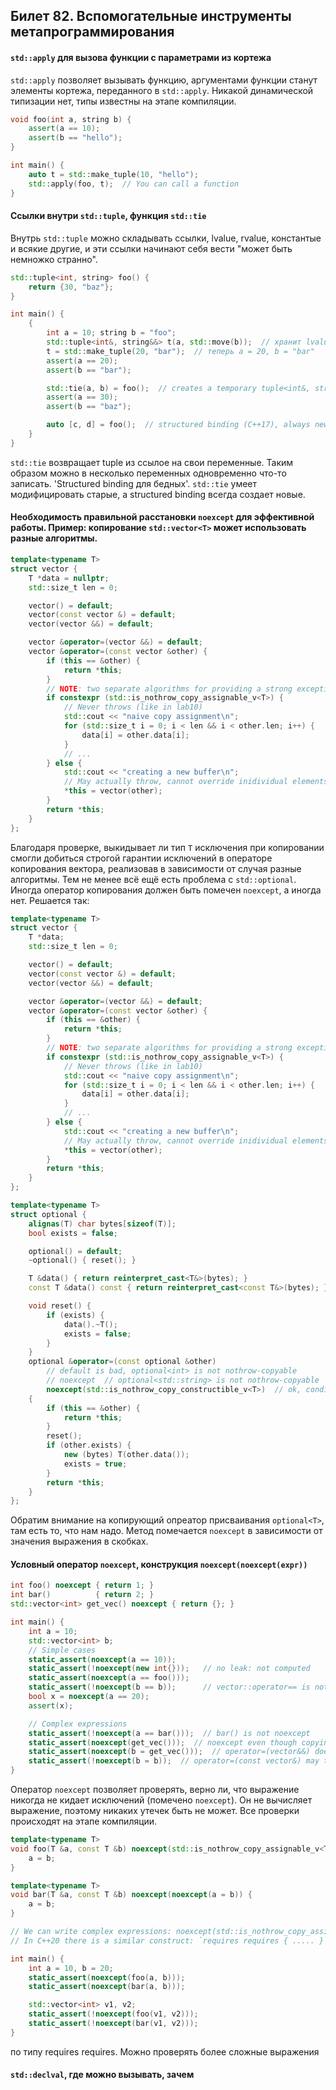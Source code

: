 ## Билет 82. Вспомогательные инструменты метапрограммирования

#### `std::apply` для вызова функции с параметрами из кортежа

`std::apply` позволяет вызывать функцию, аргументами функции станут элементы кортежа, переданного в `std::apply`.
Никакой динамической типизации нет, типы известны на этапе компиляции.
```c++
void foo(int a, string b) {
    assert(a == 10);
    assert(b == "hello");
}

int main() {
    auto t = std::make_tuple(10, "hello");
    std::apply(foo, t);  // You can call a function
}
```

#### Ссылки внутри `std::tuple`, функция `std::tie`

Внутрь `std::tuple` можно складывать ссылки, lvalue, rvalue, константые и всякие другие, и эти ссылки начинают себя вести "может быть немножко странно".
```c++
std::tuple<int, string> foo() {
    return {30, "baz"};
}

int main() {
    {
        int a = 10; string b = "foo";
        std::tuple<int&, string&&> t(a, std::move(b));  // хранит lvalue на a и rvalue на b
        t = std::make_tuple(20, "bar");  // теперь a = 20, b = "bar"
        assert(a == 20);
        assert(b == "bar");

        std::tie(a, b) = foo();  // creates a temporary tuple<int&, string&>
        assert(a == 30);
        assert(b == "baz");

        auto [c, d] = foo();  // structured binding (C++17), always new variables.
    }
}
```

`std::tie` возвращает tuple из ссылое на свои переменные. Таким образом можно в несколько переменных одновременно что-то записать.
'Structured binding для бедных'. `std::tie` умеет модифицировать старые, а structured binding всегда создает новые.

#### Необходимость правильной расстановки `noexcept` для эффективной работы. Пример: копирование `std::vector<T>` может использовать разные алгоритмы.
```c++
template<typename T>
struct vector {
    T *data = nullptr;
    std::size_t len = 0;

    vector() = default;
    vector(const vector &) = default;
    vector(vector &&) = default;

    vector &operator=(vector &&) = default;
    vector &operator=(const vector &other) {
        if (this == &other) {
            return *this;
        }
        // NOTE: two separate algorithms for providing a strong exception safety
        if constexpr (std::is_nothrow_copy_assignable_v<T>) {
            // Never throws (like in lab10)
            std::cout << "naive copy assignment\n";
            for (std::size_t i = 0; i < len && i < other.len; i++) {
                data[i] = other.data[i];
            }
            // ...
        } else {
            std::cout << "creating a new buffer\n";
            // May actually throw, cannot override inidividual elements, should allocate a new buffer.
            *this = vector(other);
        }
        return *this;
    }
};
```

Благодаря проверке, выкидывает ли тип `T` исключения при копировании смогли добиться строгой гарантии исключений в операторе копирования вектора, реализовав в зависимости от случая разные алгоритмы. Тем не менее всё ещё есть проблема с `std::optional`. Иногда оператор копирования должен быть помечен `noexcept`, а иногда нет. Решается так:
```c++
template<typename T>
struct vector {
    T *data;
    std::size_t len = 0;

    vector() = default;
    vector(const vector &) = default;
    vector(vector &&) = default;

    vector &operator=(vector &&) = default;
    vector &operator=(const vector &other) {
        if (this == &other) {
            return *this;
        }
        // NOTE: two separate algorithms for providing a strong exception safety
        if constexpr (std::is_nothrow_copy_assignable_v<T>) {
            // Never throws (like in lab10)
            std::cout << "naive copy assignment\n";
            for (std::size_t i = 0; i < len && i < other.len; i++) {
                data[i] = other.data[i];
            }
            // ...
        } else {
            std::cout << "creating a new buffer\n";
            // May actually throw, cannot override inidividual elements, should allocate a new buffer.
            *this = vector(other);
        }
        return *this;
    }
};

template<typename T>
struct optional {
    alignas(T) char bytes[sizeof(T)];
    bool exists = false;

    optional() = default;
    ~optional() { reset(); }

    T &data() { return reinterpret_cast<T&>(bytes); }
    const T &data() const { return reinterpret_cast<const T&>(bytes); }

    void reset() {
        if (exists) {
            data().~T();
            exists = false;
        }
    }
    optional &operator=(const optional &other)
        // default is bad, optional<int> is not nothrow-copyable
        // noexcept  // optional<std::string> is not nothrow-copyable
        noexcept(std::is_nothrow_copy_constructible_v<T>)  // ok, conditional noexcept-qualifier
    {
        if (this == &other) {
            return *this;
        }
        reset();
        if (other.exists) {
            new (bytes) T(other.data());
            exists = true;
        }
        return *this;
    }
};
```
Обратим внимание на копирующий опреатор присваивания `optional<T>`, там есть то, что нам надо. Метод помечается `noexcept` в зависимости от значения выражения в скобках.

#### Условный оператор `noexcept`, конструкция `noexcept(noexcept(expr))`
```c++
int foo() noexcept { return 1; }
int bar()          { return 2; }
std::vector<int> get_vec() noexcept { return {}; }

int main() {
    int a = 10;
    std::vector<int> b;
    // Simple cases
    static_assert(noexcept(a == 10));
    static_assert(!noexcept(new int{}));   // no leak: not computed
    static_assert(noexcept(a == foo()));
    static_assert(!noexcept(b == b));      // vector::operator== is not noexcept for some reason, but I don't know how it can fail
    bool x = noexcept(a == 20);
    assert(x);

    // Complex expressions
    static_assert(!noexcept(a == bar()));  // bar() is not noexcept
    static_assert(noexcept(get_vec()));  // noexcept even though copying vector may throw: return value creation is considered "inside" function
    static_assert(noexcept(b = get_vec()));  // operator=(vector&&) does not throw
    static_assert(!noexcept(b = b));  // operator=(const vector&) may throw
}
```
Оператор `noexcept` позволяет проверять, верно ли, что выражение никогда не кидает исключений (помечено `noexcept`). Он не вычисляет выражение, поэтому никаких утечек быть не может. Все проверки происходят на этапе компиляции.

```c++
template<typename T>
void foo(T &a, const T &b) noexcept(std::is_nothrow_copy_assignable_v<T>) {
    a = b;
}

template<typename T>
void bar(T &a, const T &b) noexcept(noexcept(a = b)) {
    a = b;
}

// We can write complex expressions: noexcept(std::is_nothrow_copy_assignable_v<T> && 2 * 2 == 4)
// In C++20 there is a similar construct: `requires requires { ..... }`

int main() {
    int a = 10, b = 20;
    static_assert(noexcept(foo(a, b)));
    static_assert(noexcept(bar(a, b)));

    std::vector<int> v1, v2;
    static_assert(!noexcept(foo(v1, v2)));
    static_assert(!noexcept(bar(v1, v2)));
}
```
по типу requires requires. Можно проверять более сложные выражения

#### `std::declval`, где можно вызывать, зачем













